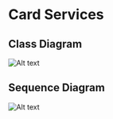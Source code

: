 # Card Services

## Class Diagram

![Alt text](https://github.com/nguyensjsu/su18-202-java-geeks/blob/master/UML/cards/ClassDiagram.png)

## Sequence Diagram

![Alt text](https://github.com/nguyensjsu/su18-202-java-geeks/blob/master/UML/cards/CardSequenceDiagram.png)
